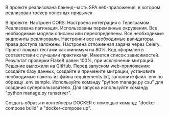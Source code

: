 В проекте реализована бэкенд-часть SPA веб-приложения, в котором реализован трекер полезных привычек

В проекте:
Настроен CORS.
Настроена интеграция с Телеграмом.
Реализована пагинация.
Использованы переменные окружения.
Все необходимые модели описаны или переопределены.
Все необходимые эндпоинты реализовали.
Настроили все необходимые валидаторы.
права доступа заложены.
Настроена отложенная задача через Celery.
Проект покрыт тестами как минимум на 80%.
Код оформлен в соответствии с лучшими практиками.
Имеется список зависимостей.
Результат проверки Flake8 равен 100%, при исключении миграций.
Решение выложили на GitHub.
Перед запуском web-приложения: создайте базу данных, создайте и примените миграции, установите необходимые пакеты из файла requirements.txt, заполните файл .env по образцу .env.sample. Используйте команду "python manage.py csu" для создания суперпользователя. Для запуска используйте команду "python manage.py runserver".

Создать образы и контейнеры DOCKER с помощью команд: "docker-compose build" и "docker-compose up".
